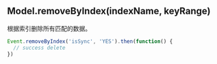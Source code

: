 ## Model.removeByIndex(indexName, keyRange)

根据索引删除所有匹配的数据。

```javascript
Event.removeByIndex('isSync', 'YES').then(function() {
  // success delete
})
```